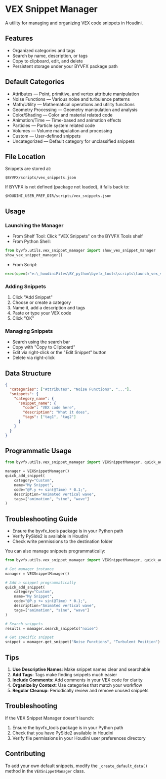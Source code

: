 # VEX Snippet Manager

A utility for managing and organizing VEX code snippets in Houdini.

## Features

- Organized categories and tags
- Search by name, description, or tags
- Copy to clipboard, edit, and delete
- Persistent storage under your BYVFX package path

## Default Categories

- Attributes — Point, primitive, and vertex attribute manipulation
- Noise Functions — Various noise and turbulence patterns
- Math/Utility — Mathematical operations and utility functions
- Geometry Processing — Geometry manipulation and analysis
- Color/Shading — Color and material related code
- Animation/Time — Time-based and animation effects
- Particles — Particle system related code
- Volumes — Volume manipulation and processing
- Custom — User-defined snippets
- Uncategorized — Default category for unclassified snippets

## File Location

Snippets are stored at:

```text
$BYVFX/scripts/vex_snippets.json
```

If BYVFX is not defined (package not loaded), it falls back to:

```text
$HOUDINI_USER_PREF_DIR/scripts/vex_snippets.json
```

## Usage

### Launching the Manager

- From Shelf Tool: Click "VEX Snippets" on the BYVFX Tools shelf
- From Python Shell:

```python
from byvfx.utils.vex_snippet_manager import show_vex_snippet_manager
show_vex_snippet_manager()
```

- From Script:

```python
exec(open(r"e:\_houdiniFiles\BY_python\byvfx_tools\scripts\launch_vex_snippet_manager.py").read())
```

### Adding Snippets

1. Click "Add Snippet"
2. Choose or create a category
3. Name it, add a description and tags
4. Paste or type your VEX code
5. Click "OK"

### Managing Snippets

- Search using the search bar
- Copy with "Copy to Clipboard"
- Edit via right-click or the "Edit Snippet" button
- Delete via right-click

## Data Structure

```json
{
  "categories": ["Attributes", "Noise Functions", "..."],
  "snippets": {
    "category_name": {
      "snippet_name": {
        "code": "VEX code here",
        "description": "What it does",
        "tags": ["tag1", "tag2"]
      }
    }
  }
}
```

## Programmatic Usage

```python
from byvfx.utils.vex_snippet_manager import VEXSnippetManager, quick_add_snippet

manager = VEXSnippetManager()
quick_add_snippet(
    category="Custom",
    name="My Snippet",
    code="@P.y += sin(@Time) * 0.1;",
    description="Animated vertical wave",
    tags=["animation", "sine", "wave"]
)
```

## Troubleshooting Guide

- Ensure the byvfx_tools package is in your Python path
- Verify PySide2 is available in Houdini
- Check write permissions to the destination folder

 

You can also manage snippets programmatically:

```python
from byvfx.utils.vex_snippet_manager import VEXSnippetManager, quick_add_snippet

# Get manager instance
manager = VEXSnippetManager()

# Add a snippet programmatically
quick_add_snippet(
    category="Custom",
    name="My Snippet",
    code="@P.y += sin(@Time) * 0.1;",
    description="Animated vertical wave",
    tags=["animation", "sine", "wave"]
)

# Search snippets
results = manager.search_snippets("noise")

# Get specific snippet
snippet = manager.get_snippet("Noise Functions", "Turbulent Position")
```

## Tips

1. **Use Descriptive Names**: Make snippet names clear and searchable
2. **Add Tags**: Tags make finding snippets much easier
3. **Include Comments**: Add comments in your VEX code for clarity
4. **Organize by Context**: Use categories that match your workflow
5. **Regular Cleanup**: Periodically review and remove unused snippets

## Troubleshooting

If the VEX Snippet Manager doesn't launch:

1. Ensure the byvfx_tools package is in your Python path
2. Check that you have PySide2 available in Houdini
3. Verify file permissions in your Houdini user preferences directory

## Contributing

To add your own default snippets, modify the `_create_default_data()` method in the `VEXSnippetManager` class.

